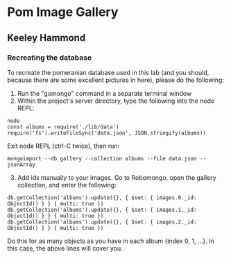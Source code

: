 # Pom Image Gallery
## Keeley Hammond

### Recreating the database
To recreate the pomeranian database used in this lab (and you should, because there are some excellent pictures in here), please do the following:

1. Run the "gomongo" command in a separate terminal window
2. Within the project's server directory, type the following into the node REPL:

```
node
const albums = require('./lib/data')
require('fs').writeFileSync('data.json', JSON.stringify(albums))
```
Exit node REPL (ctrl-C twice), then run:
```
mongoimport --db gallery --collection albums --file data.json --jsonArray
```

3. Add ids manually to your images. Go to Robomongo, open the gallery collection, and enter the following:
```
db.getCollection('albums').update({}, { $set: { images.0._id: ObjectId() } } { multi: true })
db.getCollection('albums').update({}, { $set: { images.1._id: ObjectId() } } { multi: true })
db.getCollection('albums').update({}, { $set: { images.2._id: ObjectId() } } { multi: true })
```

Do this for as many objects as you have in each album {index 0, 1, ...}. In this case, the above lines will cover you.